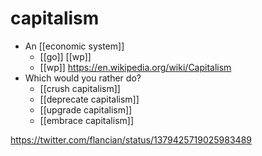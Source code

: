 # capitalism

- An [[economic system]]
  - [[go]] [[wp]]
  - [[wp]] https://en.wikipedia.org/wiki/Capitalism
- Which would you rather do?
  - [[crush capitalism]]
  - [[deprecate capitalism]]
  - [[upgrade capitalism]]
  - [[embrace capitalism]]

https://twitter.com/flancian/status/1379425719025983489

